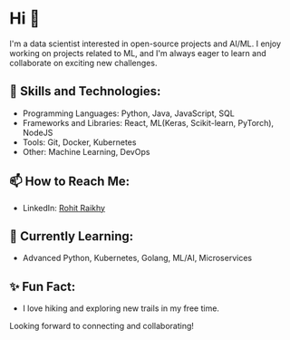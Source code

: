 # Hi  👋

I'm a data scientist interested in open-source projects and AI/ML. I enjoy working on projects related to ML, and I'm always eager to learn and collaborate on exciting new challenges.

## 🚀 Skills and Technologies:
- Programming Languages: Python, Java, JavaScript, SQL
- Frameworks and Libraries: React, ML(Keras, Scikit-learn, PyTorch), NodeJS
- Tools: Git, Docker, Kubernetes
- Other: Machine Learning, DevOps

## 📫 How to Reach Me:
- LinkedIn: [Rohit Raikhy](https://www.linkedin.com/in/rohit-raikhy)

## 🌱 Currently Learning:
- Advanced Python, Kubernetes, Golang, ML/AI, Microservices

## ✨ Fun Fact:
- I love hiking and exploring new trails in my free time.

Looking forward to connecting and collaborating!


<!--
**rohitRaikhy/rohitRaikhy** is a ✨ _special_ ✨ repository because its `README.md` (this file) appears on your GitHub profile.

Here are some ideas to get you started:

- 🔭 I’m currently working on ...
- 🌱 I’m currently learning ...
- 👯 I’m looking to collaborate on ...
- 🤔 I’m looking for help with ...
- 💬 Ask me about ...
- 📫 How to reach me: ...
- 😄 Pronouns: ...
- ⚡ Fun fact: ...
-->
